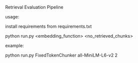 Retrieval Evaluation Pipeline

usage:

install requirements from requirements.txt

python run.py <chunker> <embedding_function> <no_retrieved_chunks>

example:

python run.py FixedTokenChunker all-MiniLM-L6-v2 2
